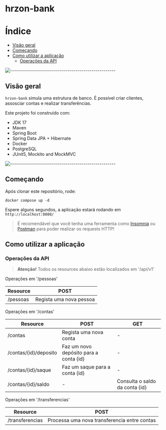 # hrzon-bank

Índice
========

* [Visão geral](#visão-geral)
* [Começando](#começando)
* [Como utilizar a aplicação](#como-utilizar-a-aplicação)
    * [Operações da API](#operações-da-api)

![-----------------------------------------------------](https://raw.githubusercontent.com/andreasbm/readme/master/assets/lines/rainbow.png)

## Visão geral

`hrzon-bank` simula uma estrutura de banco. É possível criar clientes, assosciar contas e realizar transferências.

Este projeto foi construído com:

- JDK 17
- Maven
- Spring Boot
- Spring Data JPA + Hibernate
- Docker
- PostgreSQL
- JUnit5, Mockito and MockMVC

![-----------------------------------------------------](https://raw.githubusercontent.com/andreasbm/readme/master/assets/lines/rainbow.png)

## Começando

Após clonar este repositório, rode:

```
docker compose up -d
```

Espere alguns segundos, a aplicação estará rodando em `http://localhost:8080/`

> É recomendável que você tenha uma ferramenta como [Insomnia](https://insomnia.rest/)
> ou [Postman](https://www.postman.com/)
> para poder realizar os requests HTTP!

## Como utilizar a aplicação

### Operações da API

> **Atenção!**
> Todos os resources abaixo estão localizados em '/api/v1'

Operações em '/pessoas'

| Resource | POST                    |
|----------|-------------------------|
| /pessoas | Regista uma nova pessoa |

Operações em '/contas'

| Resource              | POST                                   | GET                            |
|-----------------------|----------------------------------------|--------------------------------|
| /contas               | Regista uma nova conta                 | -                              |
| /contas/{id}/deposito | Faz um novo depósito para a conta {id} | -                              |
| /contas/{id}/saque    | Faz um saque para a conta {id}         | -                              |
| /contas/{id}/saldo    | -                                      | Consulta o saldo da conta {id} |

Operações em '/transferencias'

| Resource        | POST                                         |
|-----------------|----------------------------------------------|
| /transferencias | Processa uma nova transferencia entre contas |